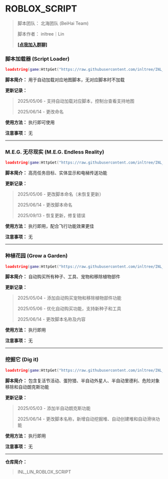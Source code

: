 # ROBLOX_SCRIPT

> 脚本团队： 北海团队 (BeiHai Team)
> 
> 脚本作者： inltree｜Lin
> 
> **[[点我加入群聊]](https://yhfx.jwznb.com/share?key=tpDd3u4d2GX8&ts=1744566290)**

### 脚本加载器 (Script Loader)

```lua
loadstring(game:HttpGet("https://raw.githubusercontent.com/inltree/INL_LIN_ROBLOX_SCRIPT/main/Game_Script/INL_SCRIPT_LOADER.lua"))()
```

**脚本简介：** 用于自动加载对应地图脚本，无对应脚本时不加载

**更新记录：**

> 2025/05/06 - 支持自动加载对应脚本，控制台查看支持地图
> 
> 2025/06/14 - 更改命名

**使用方法：** 执行即可使用

**注意事项：** 无

---

### M.E.G. 无尽现实 (M.E.G. Endless Reality)

```lua
loadstring(game:HttpGet("https://raw.githubusercontent.com/inltree/INL_LIN_ROBLOX_SCRIPT/main/Game_Script/M.E.G._Endless_Reality.lua"))()
```

**脚本简介：** 高亮任务目标、实体显示和电梯传送功能

**更新记录：**

> 2025/05/06 - 更改脚本命名（未恢复更新）
> 
> 2025/06/14 - 更改脚本命名
> 
> 2025/09/13 - 恢复更新，修复错误

**使用方法：** 执行即用，配合飞行功能效果更佳

**注意事项：** 无

---

### 种植花园 (Grow a Garden)

```lua
loadstring(game:HttpGet("https://raw.githubusercontent.com/inltree/INL_LIN_ROBLOX_SCRIPT/main/Game_Script/Grow_a_Garden.lua"))()
```

**脚本简介：** 自动购买所有种子、工具、宠物和移除植物部件

**更新记录：**

> 2025/05/04 - 添加自动购买宠物和移除植物部件功能
> 
>2025/05/06 - 优化自动购买功能，支持新种子和工具
> 
>2025/06/14 - 更改脚本名称及内容

**使用方法：** 执行即用

**注意事项：** 无

---

### 挖掘它 (Dig it)

```lua
loadstring(game:HttpGet("https://raw.githubusercontent.com/inltree/INL_LIN_ROBLOX_SCRIPT/main/Dig_it.lua"))()
```

**脚本简介：** 包含复活节活动、蛋狩猎、半自动外星人、半自动里德利、危险对象移除和自动朗克斯功能

**更新记录：**

> 2025/05/03 - 添加半自动朗克斯功能
> 
> 2025/06/14 - 更改脚本名称，新增自动挖掘堆、自动创建堆和自动滑块功能

**使用方法：** 执行即用

**注意事项：** 无

---

**仓库简介：**
> INL_LIN_ROBLOX_SCRIPT
